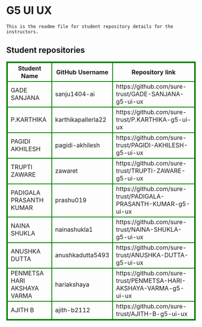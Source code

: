 # G5 UI UX
    This is the readme file for student repository details for the instructors.
## Student repositories 
<table style="border : 2px solid green; width:100%;">
<tr >
<th style="border : 2px solid green;">Student Name</th>
<th style="border : 2px solid green;">GitHub Username</th>
<th style="border : 2px solid green;">Repository link</th>
</tr>
<tr style="border : 2px solid green;">
<td style="border : 2px solid green;">GADE SANJANA</td> 

<td style="border : 2px solid green;">sanju1404-ai</td> 

<td style="border : 2px solid green;">https://github.com/sure-trust/GADE-SANJANA-g5-ui-ux</td> 
</tr>

<tr style="border : 2px solid green;">
<td style="border : 2px solid green;">P.KARTHIKA</td> 

<td style="border : 2px solid green;">karthikapallerla22</td> 

<td style="border : 2px solid green;">https://github.com/sure-trust/P.KARTHIKA-g5-ui-ux</td> 
</tr>

<tr style="border : 2px solid green;">
<td style="border : 2px solid green;">PAGIDI AKHILESH</td> 

<td style="border : 2px solid green;">pagidi-akhilesh</td> 

<td style="border : 2px solid green;">https://github.com/sure-trust/PAGIDI-AKHILESH-g5-ui-ux</td> 
</tr>

<tr style="border : 2px solid green;">
<td style="border : 2px solid green;">TRUPTI ZAWARE</td> 

<td style="border : 2px solid green;">zawaret</td> 

<td style="border : 2px solid green;">https://github.com/sure-trust/TRUPTI-ZAWARE-g5-ui-ux</td> 
</tr>

<tr style="border : 2px solid green;">
<td style="border : 2px solid green;">PADIGALA PRASANTH KUMAR</td> 

<td style="border : 2px solid green;">prashu019</td> 

<td style="border : 2px solid green;">https://github.com/sure-trust/PADIGALA-PRASANTH-KUMAR-g5-ui-ux</td> 
</tr>

<tr style="border : 2px solid green;">
<td style="border : 2px solid green;">NAINA SHUKLA</td> 

<td style="border : 2px solid green;">nainashukla1</td> 

<td style="border : 2px solid green;">https://github.com/sure-trust/NAINA-SHUKLA-g5-ui-ux</td> 
</tr>

<tr style="border : 2px solid green;">
<td style="border : 2px solid green;">ANUSHKA DUTTA</td> 

<td style="border : 2px solid green;">anushkadutta5493</td> 

<td style="border : 2px solid green;">https://github.com/sure-trust/ANUSHKA-DUTTA-g5-ui-ux</td> 
</tr>

<tr style="border : 2px solid green;">
<td style="border : 2px solid green;">PENMETSA HARI AKSHAYA VARMA</td> 

<td style="border : 2px solid green;">hariakshaya</td> 

<td style="border : 2px solid green;">https://github.com/sure-trust/PENMETSA-HARI-AKSHAYA-VARMA-g5-ui-ux</td> 
</tr>

<tr style="border : 2px solid green;">
<td style="border : 2px solid green;">AJITH B</td> 

<td style="border : 2px solid green;">ajith-b2112</td> 

<td style="border : 2px solid green;">https://github.com/sure-trust/AJITH-B-g5-ui-ux</td> 
</tr>
